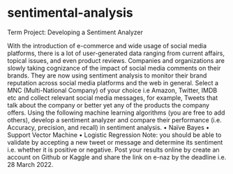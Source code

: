 # sentimental-analysis
Term Project: Developing a Sentiment Analyzer

With the introduction of e-commerce and wide usage of social media platforms, there is a lot of
user-generated data ranging from current affairs, topical issues, and even product reviews.
Companies and organizations are slowly taking cognizance of the impact of social media
comments on their brands. They are now using sentiment analysis to monitor their brand
reputation across social media platforms and the web in general.
Select a MNC (Multi-National Company) of your choice i.e Amazon, Twitter, IMDB etc and
collect relevant social media messages, for example, Tweets that talk about the company or
better yet any of the products the company offers.
Using the following machine learning algorithms (you are free to add others), develop a
sentiment analyzer and compare their performance (i.e. Accuracy, precision, and recall) in
sentiment analysis.
• Naïve Bayes
• Support Vector Machine
• Logistic Regression
Note: you should be able to validate by accepting a new tweet or message and determine its
sentiment i.e. whether it is positive or negative.
Post your results online by create an account on Github or Kaggle and share the link on e-naz
by the deadline i.e. 28 March 2022.

